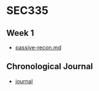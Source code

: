 # SEC335

## Week 1 
- [passive-recon.md](https://github.com/zachary-moote-champlain/tech-journal/docs/SEC335/passive-recon.md)

## Chronological Journal
- [journal](https://github.com/zachary-moote-champlain/tech-journal/blob/main/docs/SEC335/journal.md)
